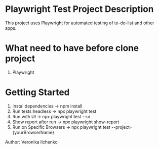 # Playwright Test Project Description

This project uses Playwright for automated testing of to-do-list and other apps.


# What need to have before clone project

1. Playwright

# Getting Started


1. Instal dependencies -> npm install
2. Run tests headless -> npx playwright test
3. Run with UI -> npx playwright test --ui
4. Show report after run -> npx playwright show-report
5. Run on Specific Browsers -> npx playwright test --project={yourBrowserName}



Author:
Veronika Ilchenko